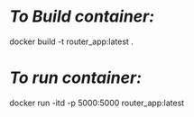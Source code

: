 # *To Build container:*

docker build -t router_app:latest .

# *To run container:*

docker run -itd -p 5000:5000 router_app:latest

